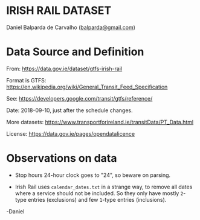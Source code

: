 # IRISH RAIL DATASET

Daniel Balparda de Carvalho (balparda@gmail.com)

# Data Source and Definition

From: https://data.gov.ie/dataset/gtfs-irish-rail

Format is GTFS: https://en.wikipedia.org/wiki/General_Transit_Feed_Specification

See: https://developers.google.com/transit/gtfs/reference/

Date: 2018-09-10, just after the schedule changes.

More datasets: https://www.transportforireland.ie/transitData/PT_Data.html

License: https://data.gov.ie/pages/opendatalicence

# Observations on data

* Stop hours 24-hour clock goes to "24", so beware on parsing.

* Irish Rail uses `calendar_dates.txt` in a strange way, to remove all dates where a service
  should not be included. So they only have mostly `2`-type entries (exclusions) and few `1`-type
  entries (inclusions).

-Daniel
